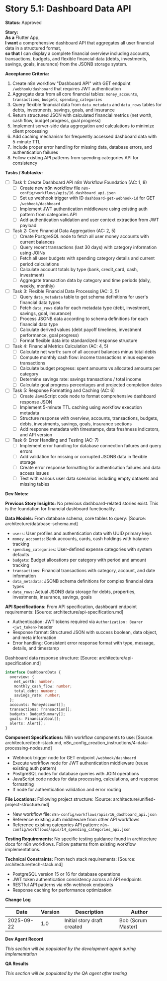 # Story 5.1: Dashboard Data API

**Status:** Approved

**Story:**  
**As a** Flutter App,  
**I want** a comprehensive dashboard API that aggregates all user financial data in a structured format,  
**so that** I can display a complete financial overview including accounts, transactions, budgets, and flexible financial data (debts, investments, savings, goals, insurance) from the JSONB storage system.

**Acceptance Criteria:**  
1. Create n8n workflow "Dashboard API" with GET endpoint `/webhook/dashboard` that requires JWT authentication
2. Aggregate data from all core financial tables: `money_accounts`, `transactions`, `budgets`, `spending_categories` 
3. Query flexible financial data from `data_metadata` and `data_rows` tables for debts, investments, savings, goals, and insurance
4. Return structured JSON with calculated financial metrics (net worth, cash flow, budget progress, goal progress)
5. Implement server-side data aggregation and calculations to minimize client processing
6. Add caching mechanism for frequently accessed dashboard data with 5-minute TTL
7. Include proper error handling for missing data, database errors, and authentication failures
8. Follow existing API patterns from spending categories API for consistency

**Tasks / Subtasks:**  
- [ ] Task 1: Create Dashboard API n8n Workflow Foundation (AC: 1, 8)
  - [ ] Create new n8n workflow file `n8n-config/workflows/apis/16_dashboard_api.json`
  - [ ] Set up webhook trigger with ID `dashboard-get-webhook-id` for GET `/webhook/dashboard`
  - [ ] Implement JWT authentication middleware using existing auth pattern from categories API
  - [ ] Add authentication validation and user context extraction from JWT payload

- [ ] Task 2: Core Financial Data Aggregation (AC: 2, 5)
  - [ ] Create PostgreSQL node to fetch all user money accounts with current balances
  - [ ] Query recent transactions (last 30 days) with category information using JOINs
  - [ ] Fetch all user budgets with spending category details and current period calculations
  - [ ] Calculate account totals by type (bank, credit_card, cash, investment)
  - [ ] Aggregate transaction data by category and time periods (daily, weekly, monthly)

- [ ] Task 3: Flexible Financial Data Processing (AC: 3, 5)
  - [ ] Query `data_metadata` table to get schema definitions for user's financial data types
  - [ ] Fetch `data_rows` data for each metadata type (debt, investment, savings, goal, insurance)
  - [ ] Process JSONB data according to schema definitions for each financial data type
  - [ ] Calculate derived values (debt payoff timelines, investment performance, goal progress)
  - [ ] Format flexible data into standardized response structure

- [ ] Task 4: Financial Metrics Calculation (AC: 4, 5)
  - [ ] Calculate net worth: sum of all account balances minus total debts
  - [ ] Compute monthly cash flow: income transactions minus expense transactions
  - [ ] Calculate budget progress: spent amounts vs allocated amounts per category
  - [ ] Determine savings rate: savings transactions / total income
  - [ ] Calculate goal progress percentages and projected completion dates

- [ ] Task 5: Response Formatting and Caching (AC: 6)
  - [ ] Create JavaScript code node to format comprehensive dashboard response JSON
  - [ ] Implement 5-minute TTL caching using workflow execution metadata
  - [ ] Structure response with overview, accounts, transactions, budgets, debts, investments, savings, goals, insurance sections
  - [ ] Add response metadata with timestamps, data freshness indicators, and API version

- [ ] Task 6: Error Handling and Testing (AC: 7)
  - [ ] Implement error handling for database connection failures and query errors
  - [ ] Add validation for missing or corrupted JSONB data in flexible storage
  - [ ] Create error response formatting for authentication failures and data access issues
  - [ ] Test with various user data scenarios including empty datasets and missing tables

**Dev Notes:**

**Previous Story Insights:**
No previous dashboard-related stories exist. This is the foundation for financial dashboard functionality.

**Data Models:**
From database schema, core tables to query: [Source: architecture/database-schema.md]
- `users`: User profiles and authentication data with UUID primary keys
- `money_accounts`: Bank accounts, cards, cash holdings with balance tracking
- `spending_categories`: User-defined expense categories with system defaults
- `budgets`: Budget allocations per category with period and amount tracking
- `transactions`: Financial transactions with category, account, and date information
- `data_metadata`: JSONB schema definitions for complex financial data types
- `data_rows`: Actual JSONB data storage for debts, properties, investments, insurance, savings, goals

**API Specifications:**
From API specification, dashboard endpoint requirements: [Source: architecture/api-specification.md]
- Authentication: JWT tokens required via `Authorization: Bearer <jwt_token>` header
- Response format: Structured JSON with success boolean, data object, and meta information
- Error handling: Consistent error response format with type, message, details, and timestamp

Dashboard data response structure: [Source: architecture/api-specification.md]
```typescript
interface DashboardData {
  overview: {
    net_worth: number;
    monthly_cash_flow: number;
    total_debt: number;
    savings_rate: number;
  };
  accounts: MoneyAccount[];
  transactions: Transaction[];
  budgets: BudgetSummary[];
  goals: FinancialGoal[];
  alerts: Alert[];
}
```

**Component Specifications:**
N8n workflow components to use: [Source: architecture/tech-stack.md, n8n_config_creation_instructions/4-data-processing-nodes.md]
- Webhook trigger node for GET endpoint `/webhook/dashboard`
- Execute workflow node for JWT authentication middleware (reuse existing auth pattern)
- PostgreSQL nodes for database queries with JOIN operations
- JavaScript code nodes for data processing, calculations, and response formatting
- If node for authentication validation and error routing

**File Locations:**
Following project structure: [Source: architecture/unified-project-structure.md]
- New workflow file: `n8n-config/workflows/apis/16_dashboard_api.json`
- Reference existing auth middleware from other API workflows
- Reference existing categories API pattern: `n8n-config/workflows/apis/14_spending_categories_api.json`

**Testing Requirements:**
No specific testing guidance found in architecture docs for n8n workflows. Follow patterns from existing workflow implementations.

**Technical Constraints:**
From tech stack requirements: [Source: architecture/tech-stack.md]
- PostgreSQL version 15 or 16 for database operations
- JWT token authentication consistency across all API endpoints
- RESTful API patterns via n8n webhook endpoints
- Response caching for performance optimization

**Change Log**

| Date | Version | Description | Author |
|------|---------|-------------|---------|
| 2025-09-22 | 1.0 | Initial story draft created | Bob (Scrum Master) |

**Dev Agent Record**

*This section will be populated by the development agent during implementation*

**QA Results**

*This section will be populated by the QA agent after testing*
